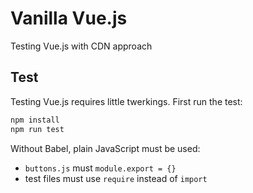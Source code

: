 # Vanilla Vue.js

Testing Vue.js with CDN approach

## Test

Testing Vue.js requires little twerkings. First run the test:

```sh
npm install
npm run test
```

Without Babel, plain JavaScript must be used:

- `buttons.js` must `module.export = {}`
- test files must use `require` instead of `import`